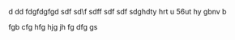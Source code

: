 d
dd
fdgfdgfgd
sdf
sd\f
sdff
sdf
sdf
sdghdty
hrt
u
56ut
hy
gbnv
b


 fgb
 cfg
 hfg
 hjg
 jh
 fg
 dfg
 gs
